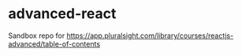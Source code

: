 # advanced-react
Sandbox repo for https://app.pluralsight.com/library/courses/reactjs-advanced/table-of-contents
